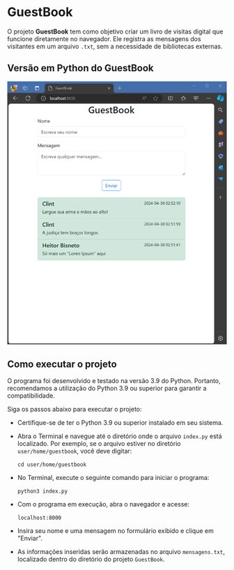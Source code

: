 # GuestBook

O projeto **GuestBook** tem como objetivo criar um livro de visitas digital que funcione diretamente no navegador. Ele registra as mensagens dos visitantes em um arquivo `.txt`, sem a necessidade de bibliotecas externas.

## Versão em Python do GuestBook

<div align="center">

![Imagem de apresentação do GuestBook](https://raw.githubusercontent.com/hbisneto/GuestBook/main/images/presentation.png)

</div>

## Como executar o projeto

O programa foi desenvolvido e testado na versão 3.9 do Python. Portanto, recomendamos a utilização do Python 3.9 ou superior para garantir a compatibilidade.

Siga os passos abaixo para executar o projeto:

- Certifique-se de ter o Python 3.9 ou superior instalado em seu sistema.
- Abra o Terminal e navegue até o diretório onde o arquivo `index.py` está localizado. Por exemplo, se o arquivo estiver no diretório `user/home/guestbook`, você deve digitar:

	```
	cd user/home/guestbook
	```

- No Terminal, execute o seguinte comando para iniciar o programa:

	```
	python3 index.py
	```

- Com o programa em execução, abra o navegador e acesse: 

	```
	localhost:8000
	```


- Insira seu nome e uma mensagem no formulário exibido e clique em "Enviar".
- As informações inseridas serão armazenadas no arquivo `mensagens.txt`, localizado dentro do diretório do projeto `GuestBook`.